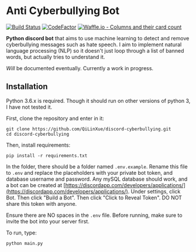 # Anti Cyberbullying Bot
[![Build Status](https://travis-ci.com/QiLinXue/discord-cyberbullying.svg?branch=master)](https://travis-ci.com/QiLinXue/discord-cyberbullying)
[![CodeFactor](https://www.codefactor.io/repository/github/qilinxue/discord-cyberbullying/badge)](https://www.codefactor.io/repository/github/qilinxue/discord-cyberbullying)
[![Waffle.io - Columns and their card count](https://badge.waffle.io/QiLinXue/discord-cyberbullying.svg?columns=all)](https://waffle.io/QiLinXue/discord-cyberbullying)

**Python discord bot** that aims to use machine learning to detect and remove cyberbullying messages such as hate speech. I aim to implement natural language processing (NLP) so it doesn't just loop through a list of banned words, but actually tries to understand it.

*Will* be documented eventually. Currently a work in progress.

## Installation

Python 3.6.x is required. Though it should run on other versions of python 3, I have not tested it.

First, clone the repository and enter in it:

```
git clone https://github.com/QiLinXue/discord-cyberbullying.git
cd discord-cyberbullying
```

Then, install requirements:

```
pip install -r requirements.txt
```

In the folder, there should be a folder named `.env.example`. Rename this file to `.env` and replace the placeholders with your private bot token, and database username and password. Any mySQL database should work, and a bot can be created at [https://discordapp.com/developers/applications/](https://discordapp.com/developers/applications/). Under settings, click Bot. Then click "Build a Bot". Then click "Click to Reveal Token". DO NOT share this token with anyone.

Ensure there are NO spaces in the `.env` file. Before running, make sure to invite the bot into your server first.

To run, type:

```
python main.py
```
